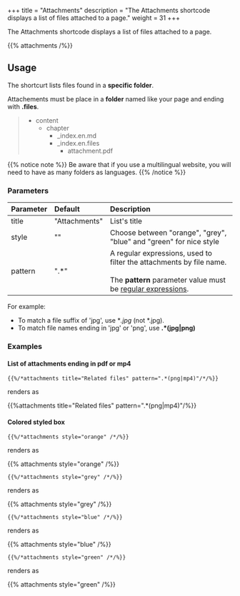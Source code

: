 +++
title = "Attachments"
description = "The Attachments shortcode displays a list of files attached to a page."
weight = 31
+++

The Attachments shortcode displays a list of files attached to a page.

{{% attachments /%}}

## Usage

The shortcurt lists files found in a **specific folder**.

Attachements must be place in a **folder** named like your page and ending with **.files**.

> * content
>   * chapter
>      * _index.en.md
>      * _index.en.files
>          * attachment.pdf

{{% notice note %}}
Be aware that if you use a multilingual website, you will need to have as many folders as languages.
{{% /notice %}}

### Parameters

| Parameter | Default | Description |
|:--|:--|:--|
| title | "Attachments" | List's title  |
| style | "" | Choose between "orange", "grey", "blue" and "green" for nice style |
| pattern | ".*" | A regular expressions, used to filter the attachments by file name. <br/><br/>The **pattern** parameter value must be [regular expressions](https://en.wikipedia.org/wiki/Regular_expression).

For example:

* To match a file suffix of 'jpg', use **.*jpg** (not *.jpg).
* To match file names ending in 'jpg' or 'png', use **.*(jpg|png)**

### Examples

#### List of attachments ending in pdf or mp4


    {{%/*attachments title="Related files" pattern=".*(png|mp4)"/*/%}}

renders as

{{%attachments title="Related files" pattern=".*(png|mp4)"/%}}

#### Colored styled box

    {{%/*attachments style="orange" /*/%}}

renders as

{{% attachments style="orange" /%}}


    {{%/*attachments style="grey" /*/%}}

renders as 

{{% attachments style="grey" /%}}

    {{%/*attachments style="blue" /*/%}}

renders as

{{% attachments style="blue" /%}}
    
    {{%/*attachments style="green" /*/%}}

renders as

{{% attachments style="green" /%}}